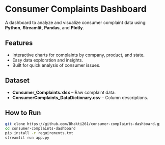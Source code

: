 
# Consumer Complaints Dashboard

A dashboard to analyze and visualize consumer complaint data using **Python**, **Streamlit**, **Pandas**, and **Plotly**.  

## Features
- Interactive charts for complaints by company, product, and state.  
- Easy data exploration and insights.  
- Built for quick analysis of consumer issues.  

## Dataset
- **Consumer_Complaints.xlsx** – Raw complaint data.  
- **ConsumerComplaints_DataDictionary.csv** – Column descriptions.  

## How to Run
```bash
git clone https://github.com/Bhakti261/consumer-complaints-dashboard.git
cd consumer-complaints-dashboard
pip install -r requirements.txt
streamlit run app.py

